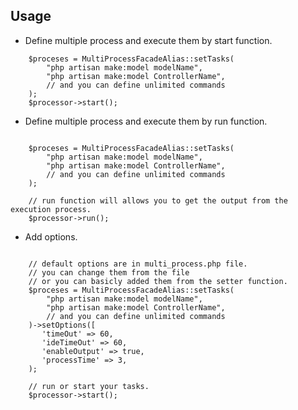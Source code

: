 Usage
--------
* Define multiple process and execute them by start function.

```shell
    $proceses = MultiProcessFacadeAlias::setTasks(
        "php artisan make:model modelName",
        "php artisan make:model ControllerName",
        // and you can define unlimited commands
    );
    $processor->start();

```
* Define multiple process and execute them by run function.

```shell

    $proceses = MultiProcessFacadeAlias::setTasks(
        "php artisan make:model modelName",
        "php artisan make:model ControllerName",
        // and you can define unlimited commands
    );

    // run function will allows you to get the output from the execution process.
    $processor->run();

```
* Add options.

```shell

    // default options are in multi_process.php file.
    // you can change them from the file
    // or you can basicly added them from the setter function.
    $proceses = MultiProcessFacadeAlias::setTasks(
        "php artisan make:model modelName",
        "php artisan make:model ControllerName",
        // and you can define unlimited commands
    )->setOptions([
       'timeOut' => 60,
       'ideTimeOut' => 60,
       'enableOutput' => true,
       'processTime' => 3,
    );

    // run or start your tasks.
    $processor->start();

```

